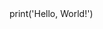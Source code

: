 <html>
  <head>
    <!-- <link rel="stylesheet" href="https://pyscript.net/alpha/pyscript.css" /> -->
    <script defer src="https://pyscript.net/alpha/pyscript.js"></script>
  </head>
  <body>
    <py-script> print('Hello, World!') </py-script> 
  </body>
</html>

